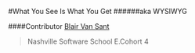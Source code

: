 #What You See Is What You Get
######aka WYSIWYG



















####Contributor
[Blair Van Sant](https://github.com/blairvansant)
 >Nashville Software School
 >E.Cohort 4